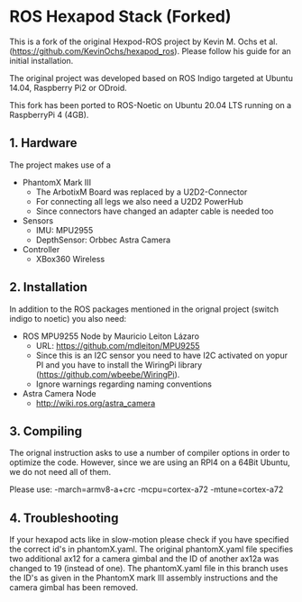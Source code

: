 # ROS Hexapod Stack (Forked)


This is a fork of the original Hexpod-ROS project by Kevin M. Ochs et al. (https://github.com/KevinOchs/hexapod_ros). Please follow his guide for an initial installation.

The original project was developed based on ROS Indigo targeted at Ubuntu 14.04, Raspberry Pi2 or ODroid.

This fork has been ported to ROS-Noetic on Ubuntu 20.04 LTS running on a RaspberryPi 4 (4GB).

## 1. Hardware

The project makes use of a 

* PhantomX Mark III
  * The ArbotixM Board was replaced by a U2D2-Connector
  * For connecting all legs we also need a U2D2 PowerHub
  * Since connectors have changed an adapter cable is needed too
* Sensors
  * IMU: MPU2955
  * DepthSensor: Orbbec Astra Camera
* Controller
  * XBox360 Wireless

## 2. Installation

In addition to the ROS packages mentioned in the orignal project (switch indigo to noetic) you also need:

* ROS MPU9255 Node by Mauricio Leiton Lázaro
  *  URL: https://github.com/mdleiton/MPU9255
  *  Since this is an I2C sensor you need to have I2C activated on yopur PI and you have to install the WiringPi library (https://github.com/wbeebe/WiringPi).
  *  Ignore warnings regarding naming conventions
* Astra Camera Node
  * http://wiki.ros.org/astra_camera   
  

## 3. Compiling

The orignal instruction asks to use a number of compiler options in order to optimize the code. However, since we are using an RPI4 on a 64Bit Ubuntu, we do not need all of them.

Please use: -march=armv8-a+crc -mcpu=cortex-a72 -mtune=cortex-a72

## 4. Troubleshooting

If your hexapod acts like in slow-motion please check if you have specified the correct id's in phantomX.yaml. The original phantomX.yaml file specifies two additional ax12 for a camera gimbal and the ID of another ax12a was changed to 19 (instead of one). The phantomX.yaml file in this branch uses the ID's as given in the PhantomX mark III assembly instructions and the camera gimbal has been removed.

